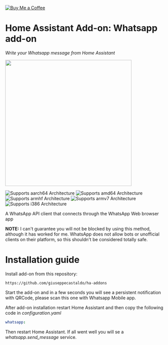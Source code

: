 [![Buy Me a Coffee](https://www.buymeacoffee.com/assets/img/custom_images/orange_img.png)](https://www.buymeacoffee.com/zkfpkdwyhyq)
# Home Assistant Add-on: Whatsapp add-on

_Write your Whatsapp message from Home Assistant_

<img src="https://github.com/giuseppecastaldo/ha-addons/blob/main/whatsapp_addon/logo.png?raw=true" width="400"/>

![Supports aarch64 Architecture][aarch64-shield]
![Supports amd64 Architecture][amd64-shield]
![Supports armhf Architecture][armhf-shield]
![Supports armv7 Architecture][armv7-shield]
![Supports i386 Architecture][i386-shield]

[aarch64-shield]: https://img.shields.io/badge/aarch64-yes-green.svg
[amd64-shield]: https://img.shields.io/badge/amd64-yes-green.svg
[armhf-shield]: https://img.shields.io/badge/armhf-yes-green.svg
[armv7-shield]: https://img.shields.io/badge/armv7-yes-green.svg
[i386-shield]: https://img.shields.io/badge/i386-yes-green.svg

A WhatsApp API client that connects through the WhatsApp Web browser app

**NOTE:** I can't guarantee you will not be blocked by using this method, although it has worked for me. WhatsApp does not allow bots or unofficial clients on their platform, so this shouldn't be considered totally safe.

# Installation guide

Install add-on from this repository:

```
https://github.com/giuseppecastaldo/ha-addons
```

Start the add-on and in a few seconds you will see a persistent notification with QRCode, please scan this one with Whatsapp Mobile app.

After add-on installation restart Home Assistant and then copy the following code in _configuration.yaml_

```yaml
whatsapp:
```

Then restart Home Assistant. If all went well you will se a _whatsapp.send_message_ service.
